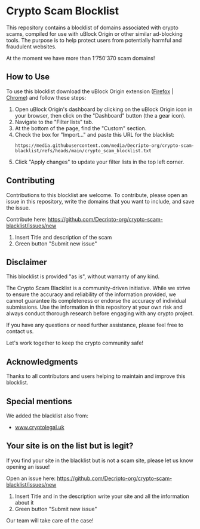 # Crypto Scam Blocklist

This repository contains a blocklist of domains associated with crypto scams, compiled for use with uBlock Origin or other similar ad-blocking tools. The purpose is to help protect users from potentially harmful and fraudulent websites.

At the moment we have more than 1'750'370 scam domains!

## How to Use

To use this blocklist download the uBlock Origin extension ([Firefox](https://addons.mozilla.org/en-US/firefox/addon/ublock-origin/) | [Chrome](https://chrome.google.com/webstore/detail/ublock-origin/cjpalhdlnbpafiamejdnhcphjbkeiagm)) and follow these steps:

1. Open uBlock Origin's dashboard by clicking on the uBlock Origin icon in your browser, then click on the "Dashboard" button (the a gear icon).
2. Navigate to the "Filter lists" tab.
3. At the bottom of the page, find the "Custom" section.
4. Check the box for "Import..." and paste this URL for the blacklist: 
	```
	https://media.githubusercontent.com/media/Decripto-org/crypto-scam-blacklist/refs/heads/main/crypto_scam_blocklist.txt
	```
5. Click "Apply changes" to update your filter lists in the top left corner.

## Contributing

Contributions to this blocklist are welcome. To contribute, please open an issue in this repository, write the domains that you want to include, and save the issue.

Contribute here: https://github.com/Decripto-org/crypto-scam-blacklist/issues/new

1. Insert Title and description of the scam
2. Green button "Submit new issue"

## Disclaimer

This blocklist is provided "as is", without warranty of any kind.

The Crypto Scam Blacklist is a community-driven initiative. While we strive to ensure the accuracy and reliability of the information provided, we cannot guarantee its completeness or endorse the accuracy of individual submissions. Use the information in this repository at your own risk and always conduct thorough research before engaging with any crypto project.

If you have any questions or need further assistance, please feel free to contact us.

Let's work together to keep the crypto community safe!

## Acknowledgments

Thanks to all contributors and users helping to maintain and improve this blocklist.

## Special mentions

We added the blacklist also from:
- www.cryptolegal.uk

## Your site is on the list but is legit?

If you find your site in the blacklist but is not a scam site, please let us know opening an issue!

Open an issue here: https://github.com/Decripto-org/crypto-scam-blacklist/issues/new

1. Insert Title and in the description write your site and all the information about it
2. Green button "Submit new issue"

Our team will take care of the case!
